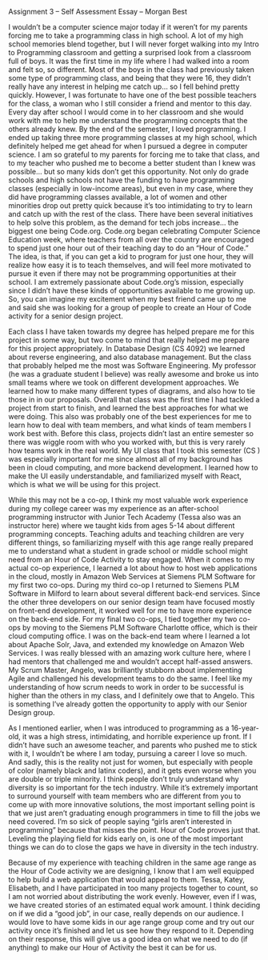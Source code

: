 Assignment 3 – Self Assessment Essay – Morgan Best

I wouldn’t be a computer science major today if it weren’t for my parents forcing me to take a programming class in high school. A lot of my high school memories blend together, but I will never forget walking into my Intro to Programming classroom and getting a surprised look from a classroom full of boys. It was the first time in my life where I had walked into a room and felt so, so different. Most of the boys in the class had previously taken some type of programming class, and being that they were 16, they didn’t really have any interest in helping me catch up… so I fell behind pretty quickly. However, I was fortunate to have one of the best possible teachers for the class, a woman who I still consider a friend and mentor to this day. Every day after school I would come in to her classroom and she would work with me to help me understand the programming concepts that the others already knew. By the end of the semester, I loved programming. I ended up taking three more programming classes at my high school, which definitely helped me get ahead for when I pursued a degree in computer science. I am so grateful to my parents for forcing me to take that class, and to my teacher who pushed me to become a better student than I knew was possible… but so many kids don’t get this opportunity. Not only do grade schools and high schools not have the funding to have programming classes (especially in low-income areas), but even in my case, where they did have programming classes available, a lot of women and other minorities drop out pretty quick because it’s too intimidating to try to learn and catch up with the rest of the class. There have been several initiatives to help solve this problem, as the demand for tech jobs increase… the biggest one being Code.org. Code.org began celebrating Computer Science Education week, where teachers from all over the country are encouraged to spend just one hour out of their teaching day to do an “Hour of Code.” The idea, is that, if you can get a kid to program for just one hour, they will realize how easy it is to teach themselves, and will feel more motivated to pursue it even if there may not be programming opportunities at their school. I am extremely passionate about Code.org’s mission, especially since I didn’t have these kinds of opportunities available to me growing up. So, you can imagine my excitement when my best friend came up to me and said she was looking for a group of people to create an Hour of Code activity for a senior design project.

Each class I have taken towards my degree has helped prepare me for this project in some way, but two come to mind that really helped me prepare for this project appropriately. In Database Design (CS 4092) we learned about reverse engineering, and also database management. But the class that probably helped me the most was Software Engineering. My professor (he was a graduate student I believe) was really awesome and broke us into small teams where we took on different development approaches. We learned how to make many different types of diagrams, and also how to tie those in in our proposals. Overall that class was the first time I had tackled a project from start to finish, and learned the best approaches for what we were doing. This also was probably one of the best experiences for me to learn how to deal with team members, and what kinds of team members I work best with. Before this class, projects didn’t last an entire semester so there was wiggle room with who you worked with, but this is very rarely how teams work in the real world. My UI class that I took this semester (CS ) was especially important for me since almost all of my background has been in cloud computing, and more backend development. I learned how to make the UI easily understandable, and familiarized myself with React, which is what we will be using for this project.

While this may not be a co-op, I think my most valuable work experience during my college career was my experience as an after-school programming instructor with Junior Tech Academy (Tessa also was an instructor here) where we taught kids from ages 5-14 about different programming concepts. Teaching adults and teaching children are very different things, so familiarizing myself with this age range really prepared me to understand what a student in grade school or middle school might need from an Hour of Code Activity to stay engaged. When it comes to my actual co-op experience, I learned a lot about how to host web applications in the cloud, mostly in Amazon Web Services at Siemens PLM Software for my first two co-ops. During my third co-op I returned to Siemens PLM Software in Milford to learn about several different back-end services. Since the other three developers on our senior design team have focused mostly on front-end development, it worked well for me to have more experience on the back-end side. For my final two co-ops, I tied together my two co-ops by moving to the Siemens PLM Software Charlotte office, which is their cloud computing office. I was on the back-end team where I learned a lot about Apache Solr, Java, and extended my knowledge on Amazon Web Services. I was really blessed with an amazing work culture here, where I had mentors that challenged me and wouldn’t accept half-assed answers. My Scrum Master, Angelo, was brilliantly stubborn about implementing Agile and challenged his development teams to do the same. I feel like my understanding of how scrum needs to work in order to be successful is higher than the others in my class, and I definitely owe that to Angelo. This is something I’ve already gotten the opportunity to apply with our Senior Design group.

As I mentioned earlier, when I was introduced to programming as a 16-year-old, it was a high stress, intimidating, and horrible experience up front. If I didn’t have such an awesome teacher, and parents who pushed me to stick with it, I wouldn’t be where I am today, pursuing a career I love so much. And sadly, this is the reality not just for women, but especially with people of color (namely black and latinx coders), and it gets even worse when you are double or triple minority. I think people don’t truly understand why diversity is so important for the tech industry. While it’s extremely important to surround yourself with team members who are different from you to come up with more innovative solutions, the most important selling point is that we just aren’t graduating enough programmers in time to fill the jobs we need covered. I’m so sick of people saying “girls aren’t interested in programming” because that misses the point. Hour of Code proves just that. Leveling the playing field for kids early on, is one of the most important things we can do to close the gaps we have in diversity in the tech industry.

Because of my experience with teaching children in the same age range as the Hour of Code activity we are designing, I know that I am well equipped to help build a web application that would appeal to them. Tessa, Katey, Elisabeth, and I have participated in too many projects together to count, so I am not worried about distributing the work evenly. However, even if I was, we have created stories of an estimated equal work amount. I think deciding on if we did a “good job”, in our case, really depends on our audience. I would love to have some kids in our age range group come and try out our activity once it’s finished and let us see how they respond to it. Depending on their response, this will give us a good idea on what we need to do (if anything) to make our Hour of Activity the best it can be for us.